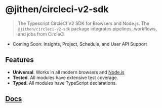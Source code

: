 # @jithen/circleci-v2-sdk

> The Typescript CircleCI V2 SDK for Browsers and Node.js.
> The `@jithen/circleci-v2-sdk` package integrates pipelines, workflows, and jobs from CircleCI

- Coming Soon: Insights, Project, Schedule, and User API Support

## Features

- **Universal**. Works in all modern browsers and [Node.js](https://nodejs.org/)
- **Tested**. All modules have extensive test coverage.
- **Typed**. All modules have TypeScript declarations.

## [Docs](https://nodejs.org/)
